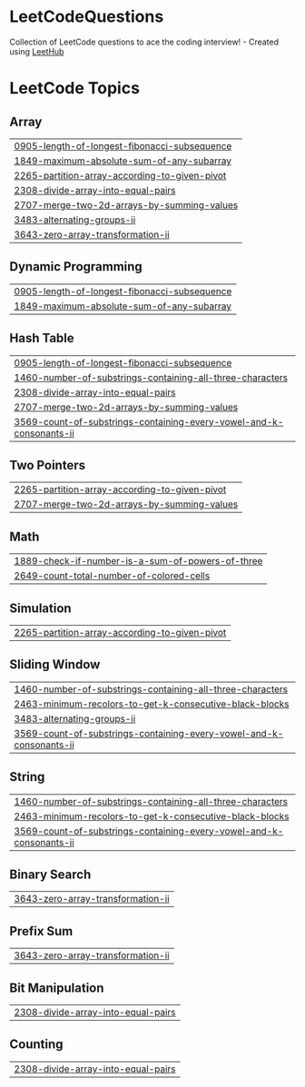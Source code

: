 # LeetCodeQuestions
Collection of LeetCode questions to ace the coding interview! - Created using [LeetHub](https://github.com/QasimWani/LeetHub)

<!---LeetCode Topics Start-->
# LeetCode Topics
## Array
|  |
| ------- |
| [0905-length-of-longest-fibonacci-subsequence](https://github.com/Gauravlamba1109/LeetCodeQuestions/tree/master/0905-length-of-longest-fibonacci-subsequence) |
| [1849-maximum-absolute-sum-of-any-subarray](https://github.com/Gauravlamba1109/LeetCodeQuestions/tree/master/1849-maximum-absolute-sum-of-any-subarray) |
| [2265-partition-array-according-to-given-pivot](https://github.com/Gauravlamba1109/LeetCodeQuestions/tree/master/2265-partition-array-according-to-given-pivot) |
| [2308-divide-array-into-equal-pairs](https://github.com/Gauravlamba1109/LeetCodeQuestions/tree/master/2308-divide-array-into-equal-pairs) |
| [2707-merge-two-2d-arrays-by-summing-values](https://github.com/Gauravlamba1109/LeetCodeQuestions/tree/master/2707-merge-two-2d-arrays-by-summing-values) |
| [3483-alternating-groups-ii](https://github.com/Gauravlamba1109/LeetCodeQuestions/tree/master/3483-alternating-groups-ii) |
| [3643-zero-array-transformation-ii](https://github.com/Gauravlamba1109/LeetCodeQuestions/tree/master/3643-zero-array-transformation-ii) |
## Dynamic Programming
|  |
| ------- |
| [0905-length-of-longest-fibonacci-subsequence](https://github.com/Gauravlamba1109/LeetCodeQuestions/tree/master/0905-length-of-longest-fibonacci-subsequence) |
| [1849-maximum-absolute-sum-of-any-subarray](https://github.com/Gauravlamba1109/LeetCodeQuestions/tree/master/1849-maximum-absolute-sum-of-any-subarray) |
## Hash Table
|  |
| ------- |
| [0905-length-of-longest-fibonacci-subsequence](https://github.com/Gauravlamba1109/LeetCodeQuestions/tree/master/0905-length-of-longest-fibonacci-subsequence) |
| [1460-number-of-substrings-containing-all-three-characters](https://github.com/Gauravlamba1109/LeetCodeQuestions/tree/master/1460-number-of-substrings-containing-all-three-characters) |
| [2308-divide-array-into-equal-pairs](https://github.com/Gauravlamba1109/LeetCodeQuestions/tree/master/2308-divide-array-into-equal-pairs) |
| [2707-merge-two-2d-arrays-by-summing-values](https://github.com/Gauravlamba1109/LeetCodeQuestions/tree/master/2707-merge-two-2d-arrays-by-summing-values) |
| [3569-count-of-substrings-containing-every-vowel-and-k-consonants-ii](https://github.com/Gauravlamba1109/LeetCodeQuestions/tree/master/3569-count-of-substrings-containing-every-vowel-and-k-consonants-ii) |
## Two Pointers
|  |
| ------- |
| [2265-partition-array-according-to-given-pivot](https://github.com/Gauravlamba1109/LeetCodeQuestions/tree/master/2265-partition-array-according-to-given-pivot) |
| [2707-merge-two-2d-arrays-by-summing-values](https://github.com/Gauravlamba1109/LeetCodeQuestions/tree/master/2707-merge-two-2d-arrays-by-summing-values) |
## Math
|  |
| ------- |
| [1889-check-if-number-is-a-sum-of-powers-of-three](https://github.com/Gauravlamba1109/LeetCodeQuestions/tree/master/1889-check-if-number-is-a-sum-of-powers-of-three) |
| [2649-count-total-number-of-colored-cells](https://github.com/Gauravlamba1109/LeetCodeQuestions/tree/master/2649-count-total-number-of-colored-cells) |
## Simulation
|  |
| ------- |
| [2265-partition-array-according-to-given-pivot](https://github.com/Gauravlamba1109/LeetCodeQuestions/tree/master/2265-partition-array-according-to-given-pivot) |
## Sliding Window
|  |
| ------- |
| [1460-number-of-substrings-containing-all-three-characters](https://github.com/Gauravlamba1109/LeetCodeQuestions/tree/master/1460-number-of-substrings-containing-all-three-characters) |
| [2463-minimum-recolors-to-get-k-consecutive-black-blocks](https://github.com/Gauravlamba1109/LeetCodeQuestions/tree/master/2463-minimum-recolors-to-get-k-consecutive-black-blocks) |
| [3483-alternating-groups-ii](https://github.com/Gauravlamba1109/LeetCodeQuestions/tree/master/3483-alternating-groups-ii) |
| [3569-count-of-substrings-containing-every-vowel-and-k-consonants-ii](https://github.com/Gauravlamba1109/LeetCodeQuestions/tree/master/3569-count-of-substrings-containing-every-vowel-and-k-consonants-ii) |
## String
|  |
| ------- |
| [1460-number-of-substrings-containing-all-three-characters](https://github.com/Gauravlamba1109/LeetCodeQuestions/tree/master/1460-number-of-substrings-containing-all-three-characters) |
| [2463-minimum-recolors-to-get-k-consecutive-black-blocks](https://github.com/Gauravlamba1109/LeetCodeQuestions/tree/master/2463-minimum-recolors-to-get-k-consecutive-black-blocks) |
| [3569-count-of-substrings-containing-every-vowel-and-k-consonants-ii](https://github.com/Gauravlamba1109/LeetCodeQuestions/tree/master/3569-count-of-substrings-containing-every-vowel-and-k-consonants-ii) |
## Binary Search
|  |
| ------- |
| [3643-zero-array-transformation-ii](https://github.com/Gauravlamba1109/LeetCodeQuestions/tree/master/3643-zero-array-transformation-ii) |
## Prefix Sum
|  |
| ------- |
| [3643-zero-array-transformation-ii](https://github.com/Gauravlamba1109/LeetCodeQuestions/tree/master/3643-zero-array-transformation-ii) |
## Bit Manipulation
|  |
| ------- |
| [2308-divide-array-into-equal-pairs](https://github.com/Gauravlamba1109/LeetCodeQuestions/tree/master/2308-divide-array-into-equal-pairs) |
## Counting
|  |
| ------- |
| [2308-divide-array-into-equal-pairs](https://github.com/Gauravlamba1109/LeetCodeQuestions/tree/master/2308-divide-array-into-equal-pairs) |
<!---LeetCode Topics End-->
